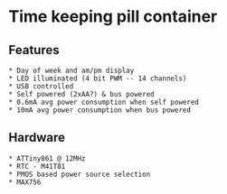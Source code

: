 # Time keeping pill container

## Features

	* Day of week and am/pm display
	* LED illuminated (4 bit PWM -- 14 channels)
	* USB controlled
	* Self powered (2xAA?) & bus powered
	* 0.6mA avg power consumption when self powered
	* 10mA avg power consumption when bus powered

## Hardware
	
	* ATTiny861 @ 12MHz
	* RTC - M41T81
	* PMOS based power source selection
	* MAX756
	